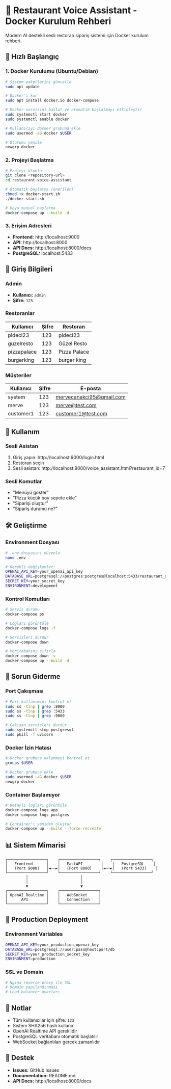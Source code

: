 # 🐳 Restaurant Voice Assistant - Docker Kurulum Rehberi

Modern AI destekli sesli restoran sipariş sistemi için Docker kurulum rehberi.

## 🚀 Hızlı Başlangıç

### 1. Docker Kurulumu (Ubuntu/Debian)
```bash
# Sistem paketlerini güncelle
sudo apt update

# Docker'ı kur
sudo apt install docker.io docker-compose

# Docker servisini başlat ve otomatik başlatmayı etkinleştir
sudo systemctl start docker
sudo systemctl enable docker

# Kullanıcıyı docker grubuna ekle
sudo usermod -aG docker $USER

# Oturumu yenile
newgrp docker
```

### 2. Projeyi Başlatma
```bash
# Projeyi klonla
git clone <repository-url>
cd restaurant-voice-assistant

# Otomatik başlatma (önerilen)
chmod +x docker-start.sh
./docker-start.sh

# Veya manuel başlatma
docker-compose up --build -d
```

### 3. Erişim Adresleri
- **Frontend:** http://localhost:9000
- **API:** http://localhost:8000
- **API Docs:** http://localhost:8000/docs
- **PostgreSQL:** localhost:5433

## 🔑 Giriş Bilgileri

### Admin
- **Kullanıcı:** `admin`
- **Şifre:** `123`

### Restoranlar
| Kullanıcı | Şifre | Restoran |
|-----------|-------|----------|
| pideci23 | 123 | pideci23 |
| guzelresto | 123 | Güzel Resto |
| pizzapalace | 123 | Pizza Palace |
| burgerking | 123 | burger king |

### Müşteriler
| Kullanıcı | Şifre | E-posta |
|-----------|-------|---------|
| system | 123 | mervecanakci95@gmail.com |
| merve | 123 | merve@test.com |
| customer1 | 123 | customer1@test.com |

## 🎯 Kullanım

### Sesli Asistan
1. Giriş yapın: http://localhost:9000/login.html
2. Restoran seçin
3. Sesli asistan: http://localhost:9000/voice_assistant.html?restaurant_id=7

### Sesli Komutlar
- "Menüyü göster"
- "Pizza küçük boy sepete ekle"
- "Siparişi oluştur"
- "Sipariş durumu ne?"

## 🛠️ Geliştirme

### Environment Dosyası
```bash
# .env dosyasını düzenle
nano .env

# Gerekli değişkenler:
OPENAI_API_KEY=your_openai_api_key
DATABASE_URL=postgresql://postgres:postgres@localhost:5433/restaurant_db
SECRET_KEY=your_secret_key
ENVIRONMENT=development
```

### Kontrol Komutları
```bash
# Servis durumu
docker-compose ps

# Logları görüntüle
docker-compose logs -f

# Servisleri durdur
docker-compose down

# Veritabanını sıfırla
docker-compose down -v
docker-compose up --build -d
```

## 🔧 Sorun Giderme

### Port Çakışması
```bash
# Port kullanımını kontrol et
sudo ss -tlnp | grep :8000
sudo ss -tlnp | grep :5433
sudo ss -tlnp | grep :9000

# Çakışan servisleri durdur
sudo systemctl stop postgresql
sudo pkill -f uvicorn
```

### Docker İzin Hatası
```bash
# Docker grubuna eklenmeyi kontrol et
groups $USER

# Docker grubuna ekle
sudo usermod -aG docker $USER
newgrp docker
```

### Container Başlamıyor
```bash
# Detaylı logları görüntüle
docker-compose logs app
docker-compose logs postgres

# Container'ı yeniden oluştur
docker-compose up --build --force-recreate
```

## 📊 Sistem Mimarisi

```
┌─────────────────┐    ┌─────────────────┐    ┌─────────────────┐
│   Frontend      │    │   FastAPI        │    │   PostgreSQL    │
│   (Port 9000)   │◄──►│   (Port 8000)    │◄──►│   (Port 5433)    │
└─────────────────┘    └─────────────────┘    └─────────────────┘
         │                       │
         │                       │
         ▼                       ▼
┌─────────────────┐    ┌─────────────────┐
│ OpenAI Realtime │    │   WebSocket     │
│      API        │    │   Connection    │
└─────────────────┘    └─────────────────┘
```

## 🚀 Production Deployment

### Environment Variables
```bash
OPENAI_API_KEY=your_production_openai_key
DATABASE_URL=postgresql://user:pass@host:port/db
SECRET_KEY=your_production_secret_key
ENVIRONMENT=production
```

### SSL ve Domain
```bash
# Nginx reverse proxy ile SSL
# Domain yapılandırması
# Load balancer ayarları
```

## 📝 Notlar

- Tüm kullanıcılar için şifre: `123`
- Sistem SHA256 hash kullanır
- OpenAI Realtime API gereklidir
- PostgreSQL veritabanı otomatik başlatılır
- WebSocket bağlantıları gerçek zamanlıdır

## 🤝 Destek

- **Issues:** GitHub Issues
- **Documentation:** README.md
- **API Docs:** http://localhost:8000/docs
